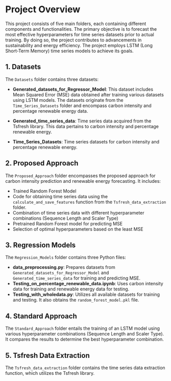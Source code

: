 # Project Overview

This project consists of five main folders, each containing different components and functionalities. The primary objective is to forecast the most effective hyperparameters for time series datasets prior to actual training. By doing so, the project contributes to advancements in sustainability and energy efficiency. The project employs LSTM (Long Short-Term Memory) time series models to achieve its goals.

## 1. Datasets

The `Datasets` folder contains three datasets:

- **Generated_datasets_for_Regressor_Model**: This dataset includes Mean Squared Error (MSE) data obtained after training various datasets using LSTM models. The datasets originate from the `Time_Series_Datasets` folder and encompass carbon intensity and percentage renewable energy data.

- **Generated_time_series_data**: Time series data acquired from the Tsfresh library. This data pertains to carbon intensity and percentage renewable energy.

- **Time_Series_Datasets**: Time series datasets for carbon intensity and percentage renewable energy.

## 2. Proposed Approach

The `Proposed_Approach` folder encompasses the proposed approach for carbon intensity prediction and renewable energy forecasting. It includes:

- Trained Random Forest Model
- Code for obtaining time series data using the `calculate_and_save_features` function from the `Tsfresh_data_extraction` folder.
- Combination of time series data with different hyperparameter combinations (Sequence Length and Scaler Type)
- Pretrained Random Forest model for predicting MSE
- Selection of optimal hyperparameters based on the least MSE

## 3. Regression Models

The `Regression_Models` folder contains three Python files:

- **data_preprocessing.py**: Prepares datasets from `Generated_datasets_for_Regressor_Model` and `Generated_time_series_data` for training and predicting MSE.
- **Testing_on_percentage_renewable_data.ipynb**: Uses carbon intensity data for training and renewable energy data for testing.
- **Testing_with_wholedata.py**: Utilizes all available datasets for training and testing. It also obtains the `random_forest_model.pkl` file.

## 4. Standard Approach

The `Standard_Approach` folder entails the training of an LSTM model using various hyperparameter combinations (Sequence Length and Scaler Type). It compares the results to determine the best hyperparameter combination.

## 5. Tsfresh Data Extraction

The `Tsfresh_data_extraction` folder contains the time series data extraction function, which utilizes the Tsfresh library.

